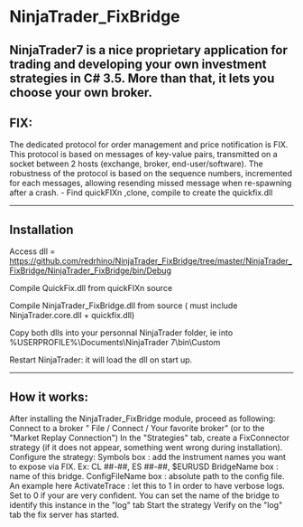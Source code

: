 NinjaTrader_FixBridge
=====================
NinjaTrader7 is a nice proprietary application for trading and developing your own investment strategies in C# 3.5. More than that, it lets you choose your own broker.
---------------
FIX:
---------------
The dedicated protocol for order management and price notification is FIX. This protocol is based on messages of key-value pairs, transmitted on a socket between 2 hosts (exchange, broker, end-user/software). The robustness of the protocol is based on the sequence numbers, incremented for each messages, allowing resending missed message when re-spawning after a crash. - Find quickFIXn ,clone, compile to create the quickfix.dll

--------------
Installation
--------------
Access dll = https://github.com/redrhino/NinjaTrader_FixBridge/tree/master/NinjaTrader_FixBridge/NinjaTrader_FixBridge/bin/Debug

Compile QuickFix.dll from quickFIXn source

Compile NinjaTrader_FixBridge.dll from source ( must include NinjaTrader.core.dll + quickfix.dll) 

Copy both dlls into your personnal NinjaTrader folder, ie into %USERPROFILE%\Documents\NinjaTrader 7\bin\Custom

Restart NinjaTrader: it will load the dll on start up.

---------------
How it works:
---------------
After installing the NinjaTrader_FixBridge module, proceed as following:
Connect to a broker " File / Connect / Your favorite broker" (or to the "Market Replay Connection")
In the "Strategies" tab, create a FixConnector strategy (if it does not appear, something went wrong during installation).
Configure the strategy:
Symbols box : add the instrument names you want to expose via FIX. Ex: CL ##-##, ES ##-##, $EURUSD
BridgeName box : name of this bridge.
ConfigFileName box : absolute path to the config file. An example here
ActivateTrace : let this to 1 in order to have verbose logs. Set to 0 if your are very confident.
You can set the name of the bridge to identify this instance in the "log" tab
Start the strategy
Verify on the "log" tab the fix server has started.
